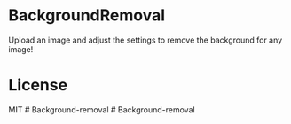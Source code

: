 # BackgroundRemoval
Upload an image and adjust the settings to remove the background for any image!

# License
MIT
#   B a c k g r o u n d - r e m o v a l  
 #   B a c k g r o u n d - r e m o v a l  
 